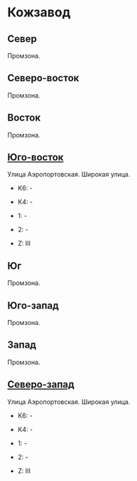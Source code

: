 # Кожзавод

## Север

Промзона.

## Северо-восток

Промзона.

## Восток

Промзона.

## [Юго-восток](./10450045.md)

Улица Аэропортовская.
Широкая улица.

* K6:   -
* K4:   -
* 1:    -
* 2:    -

* Z:    III

## Юг

Промзона.

## Юго-запад

Промзона.

## Запад

Промзона.

## [Северо-запад](./480020.md)

Улица Аэропортовская.
Широкая улица.

* K6:   -
* K4:   -
* 1:    -
* 2:    -

* Z:    III
